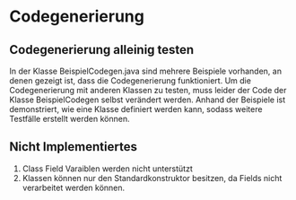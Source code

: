 # Codegenerierung

## Codegenerierung alleinig testen
In der Klasse BeispielCodegen.java sind mehrere Beispiele vorhanden, an denen gezeigt ist, dass die Codegenerierung funktioniert.
Um die Codegenerierung mit anderen Klassen zu testen, muss leider der Code der Klasse BeispielCodegen selbst verändert werden.
Anhand der Beispiele ist demonstriert, wie eine Klasse definiert werden kann, sodass weitere Testfälle erstellt werden können.
## Nicht Implementiertes
1. Class Field Varaiblen werden nicht unterstützt
2. Klassen können nur den Standardkonstruktor besitzen, da Fields nicht verarbeitet werden können.
